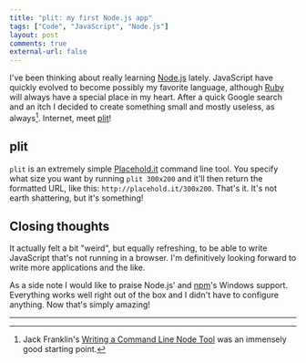 ```yaml
---
title: "plit: my first Node.js app"
tags: ["Code", "JavaScript", "Node.js"]
layout: post
comments: true
external-url: false
---
```


I've been thinking about really learning [Node.js](http://nodejs.org/) lately. JavaScript have quickly evolved to become possibly my favorite language, although [Ruby](http://www.ruby-lang.org/) will always have a special place in my heart. After a quick Google search and an itch I decided to create something small and mostly useless, as always[^20130914-1]. Internet, meet [plit](https://npmjs.org/package/plit)!

## plit

`plit` is an extremely simple [Placehold.it](http://placehold.it/) command line tool. You specify what size you want by running `plit 300x200` and it'll then return the formatted URL, like this: `http://placehold.it/300x200`. That's it. It's not earth shattering, but it's something!

## Closing thoughts

It actually felt a bit "weird", but equally refreshing, to be able to write JavaScript that's not running in a browser. I'm definitively looking forward to write more applications and the like.

As a side note I would like to praise Node.js' and [npm](https://npmjs.org/)'s Windows support. Everything works well right out of the box and I didn't have to configure anything. Now that's simply amazing!

***

[^20130914-1]: Jack Franklin's [Writing a Command Line Node Tool](http://javascriptplayground.com/blog/2012/08/writing-a-command-line-node-tool/) was an immensely good starting point.
